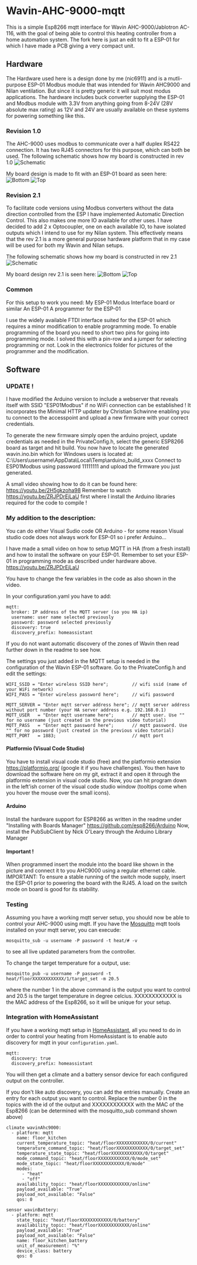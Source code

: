 # Wavin-AHC-9000-mqtt
This is a simple Esp8266 mqtt interface for Wavin AHC-9000/Jablotron AC-116, with the goal of being able to control this heating controller from a home automation system. The fork here is just an edit to fit a ESP-01 for which I have made a PCB giving a very compact unit.

## Hardware

The Hardware used here is a design done by me (nic6911) and is a mutli-purpose ESP-01 Modbus module that was intended for Wavin AHC9000 and Nilan ventilation. But since it is pretty generic it will suit most modus applications.
The hardware includes buck converter supplying the ESP-01 and Modbus module with 3.3V from anything going from 8-24V (28V absolute max rating) as 12V and 24V are usually available on these systems for powering something like this.

### Revision 1.0
The AHC-9000 uses modbus to communicate over a half duplex RS422 connection. It has two RJ45 connectors for this purpose, which can both be used. 
The following schematic shows how my board is constructed in rev 1.0
![Schematic](/electronics/schematic.png)


My board design is made to fit with an ESP-01 board as seen here:
![Bottom](/electronics/Bottom.PNG)
![Top](/electronics/Top.PNG)


### Revision 2.1
To facilitate code versions using Modbus converters without the data direction controlled from the ESP I have implemented Automatic Direction Control. This also makes one more IO available for other uses.
I have decided to add 2 x Optocoupler, one on each available IO, to have isolated outputs which I intend to use for my Nilan system.
This effectively means that the rev 2.1 is a more general purpose hardware platform that in my case will be used for both my Wavin and Nilan setups.

The following schematic shows how my board is constructed in rev 2.1
![Schematic](/electronics/Rev2_1/schematic.png)

My board design rev 2.1 is seen here:
![Bottom](/electronics/Rev2_1/Bottom.PNG)
![Top](/electronics/Rev2_1/Top.PNG)

### Common

For this setup to work you need:
My ESP-01 Modus Interface board or similar
An ESP-01
A programmer for the ESP-01

I use the widely available FTDI interface suited for the ESP-01 which requires a minor modification to enable programming mode. To enable programming of the board you need to short two pins for going into programming mode. I solved this with a pin-row and a jumper for selecting programming or not.
Look in the electronics folder for pictures of the programmer and the modification.

## Software

### UPDATE !

I have modified the Arduino version to include a webserver that reveals itself with SSID "ESP01Modbus" if no WiFi connection can be established !
It incorporates the Minimal HTTP updater by Christian Schwinne enabling you tu connect to the accesspoint and upload a new firmware with your correct credentials.

To generate the new firmware simply open the arduino project, update credentials as needed in the PrivateConfig.h, select the generic ESP8266 board as target and hit build.
You now have to locate the generated wavin.ino.bin which for Windows users is located at: C:\Users\username\AppData\Local\Temp\arduino_build_xxxx
Connect to ESP01Modbus using password 11111111 and upload the firmware you just generated.

A small video showing how to do it can be found here:
https://youtu.be/2H5gkzoha98
Remember to watch https://youtu.be/ZRJPDrEjLaU first where I install the Arduino libraries required for the code to compile !

### My addition to the description:

You can do either Visual Sudio code OR Arduino - for some reason Visual studio code does not always work for ESP-01 so i prefer Arduino...

I have made a small video on how to setup MQTT in HA (from a fresh install) and how to install the software on your ESP-01. Remember to set your ESP-01 in programming mode as described under hardware above.
https://youtu.be/ZRJPDrEjLaU

You have to change the few variables in the code as also shown in the video.

In your configuration.yaml you have to add:
```
mqtt:
  broker: IP address of the MQTT server (so you HA ip)
  username: user name selected previously
  password: password selected previously
  discovery: true
  discovery_prefix: homeassistant  
```
If you do not want automatic discovery of the zones of Wavin then read further down in the readme to see how.

The settings you just added in the MQTT setup is needed in the configuration of the Wavin ESP-01 software.
Go to the PrivateConfig.h and edit the settings:
```
WIFI_SSID = "Enter wireless SSID here";         // wifi ssid (name of your WiFi network)
WIFI_PASS = "Enter wireless password here";     // wifi password

MQTT_SERVER = "Enter mqtt server address here"; // mqtt server address without port number (your HA server address e.g. 192.168.0.1)
MQTT_USER   = "Enter mqtt username here";       // mqtt user. Use "" for no username (just created in the previous video tutorial)
MQTT_PASS   = "Enter mqtt password here";       // mqtt password. Use "" for no password (just created in the previous video tutorial)
MQTT_PORT   = 1883;                             // mqtt port
```

#### Platformio (Visual Code Studio)
You have to install visual code studio (free) and the platformio extension https://platformio.org/ (google it if you have challenges).
You then have to download the software here on my git, extract it and open it through the platformio extension in visual code studio.
Now, you can hit program down in the left'ish corner of the visual code studio window (tooltips come when you hover the mouse over the small icons).


#### Arduino

Install the hardware support for ESP8266 as written in the readme under "Installing with Boards Manager"
https://github.com/esp8266/Arduino
Now, install the PubSubClient by Nick O'Leary through the Arduino Library Manager

#### Important !

When programmed insert the module into the board like shown in the picture and connect it to you AHC9000 using a regular ethernet cable.
IMPORTANT: To ensure a stable running of the switch mode supply, insert the ESP-01 prior to powering the board with the RJ45. A load on the switch mode on board is good for its stability.


### Testing
Assuming you have a working mqtt server setup, you should now be able to control your AHC-9000 using mqtt. If you have the [Mosquitto](https://mosquitto.org/) mqtt tools installed on your mqtt server, you can execude:
```
mosquitto_sub -u username -P password -t heat/# -v
```
to see all live updated parameters from the controller.

To change the target temperature for a output, use:
```
mosquitto_pub -u username -P password -t heat/floorXXXXXXXXXXXX/1/target_set -m 20.5
```
where the number 1 in the above command is the output you want to control and 20.5 is the target temperature in degree celcius. XXXXXXXXXXXX is the MAC address of the Esp8266, so it will be unique for your setup.

### Integration with HomeAssistant
If you have a working mqtt setup in [HomeAssistant](https://home-assistant.io/), all you need to do in order to control your heating from HomeAssistant is to enable auto discovery for mqtt in your `configuration.yaml`.
```
mqtt:
  discovery: true
  discovery_prefix: homeassistant
```
You will then get a climate and a battery sensor device for each configured output on the controller.

If you don't like auto discovery, you can add the entries manually. Create an entry for each output you want to control. Replace the number 0 in the topics with the id of the output and XXXXXXXXXXXX with the MAC of the Esp8266 (can be determined with the mosquitto_sub command shown above)
```
climate wavinAhc9000:
  - platform: mqtt
    name: floor_kitchen
    current_temperature_topic: "heat/floorXXXXXXXXXXXX/0/current"
    temperature_command_topic: "heat/floorXXXXXXXXXXXX/0/target_set"
    temperature_state_topic: "heat/floorXXXXXXXXXXXX/0/target"
    mode_command_topic: "heat/floorXXXXXXXXXXXX/0/mode_set"
    mode_state_topic: "heat/floorXXXXXXXXXXXX/0/mode"
    modes:
      - "heat"
      - "off"
    availability_topic: "heat/floorXXXXXXXXXXXX/online"
    payload_available: "True"
    payload_not_available: "False"
    qos: 0

sensor wavinBattery:
  - platform: mqtt
    state_topic: "heat/floorXXXXXXXXXXXX/0/battery"
    availability_topic: "heat/floorXXXXXXXXXXXX/online"
    payload_available: "True"
    payload_not_available: "False"
    name: floor_kitchen_battery
    unit_of_measurement: "%"
    device_class: battery
    qos: 0
```
